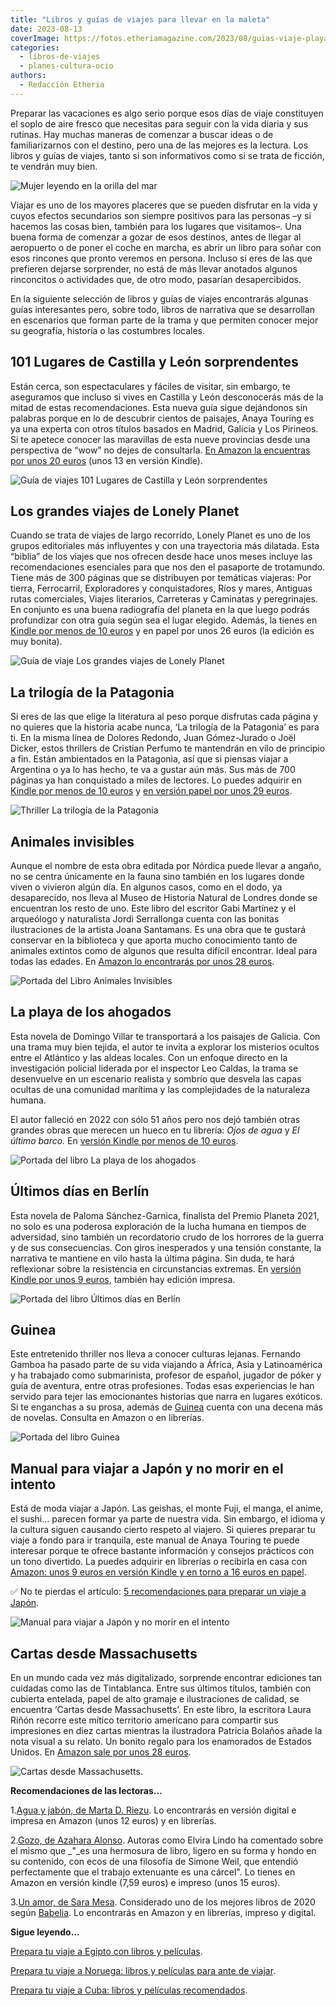 ```yaml
---
title: "Libros y guías de viajes para llevar en la maleta"
date: 2023-08-13
coverImage: https://fotos.etheriamagazine.com/2023/08/guias-viaje-playa.jpg
categories: 
  - libros-de-viajes
  - planes-cultura-ocio
authors: 
  - Redacción Etheria
---
```


Preparar las vacaciones es algo serio porque esos días de viaje constituyen el soplo de 
aire fresco que necesitas para seguir con la vida diaria y sus rutinas. Hay muchas 
maneras de comenzar a buscar ideas o de familiarizarnos con el destino, pero una de las 
mejores es la lectura. Los libros y guías de viajes, tanto si son informativos como si 
se trata de ficción, te vendrán muy bien. 

![Mujer leyendo en la orilla del mar](https://fotos.etheriamagazine.com/2023/08/guias-viaje-playa.jpg "Las vacaciones son el mejor momento para terminar con lecturas pendientes.")

Viajar es uno de los mayores placeres que se pueden disfrutar en la vida y cuyos efectos 
secundarios son siempre positivos para las personas –y si hacemos las cosas bien, 
también para los lugares que visitamos–. Una buena forma de comenzar a gozar de esos 
destinos, antes de llegar al aeropuerto o de poner el coche en marcha, es abrir un libro 
para soñar con esos rincones que pronto veremos en persona. Incluso si eres de las que 
prefieren dejarse sorprender, no está de más llevar anotados algunos rinconcitos o 
actividades que, de otro modo, pasarían desapercibidos. 

En la siguiente selección de libros y guías de viajes encontrarás algunas guías 
interesantes pero, sobre todo, libros de narrativa que se desarrollan en escenarios que 
forman parte de la trama y que permiten conocer mejor su geografía, historia o las 
costumbres locales. 

## 101 Lugares de Castilla y León sorprendentes

Están cerca, son espectaculares y fáciles de visitar, sin embargo, te aseguramos que 
incluso si vives en Castilla y León desconocerás más de la mitad de estas 
recomendaciones. Esta nueva guía sigue dejándonos sin palabras porque en lo de descubrir 
cientos de paisajes, Anaya Touring es ya una experta con otros títulos basados en 
Madrid, Galicia y Los Pirineos. Si te apetece conocer las maravillas de esta nueve 
provincias desde una perspectiva de “wow” no dejes de consultarla. [En Amazon la 
encuentras por unos 20 euros](https://amzn.to/3DSCoXt) (unos 13 en versión Kindle). 

![Guía de viajes 101 Lugares de Castilla y León sorprendentes](https://fotos.etheriamagazine.com/2023/08/101-lugares-castilla-leon.jpg "101 Lugares de Castilla y León sorprendentes.")

## Los grandes viajes de Lonely Planet

Cuando se trata de viajes de largo recorrido, Lonely Planet es uno de los grupos 
editoriales más influyentes y con una trayectoria más dilatada. Esta “biblia” de los 
viajes que nos ofrecen desde hace unos meses incluye las recomendaciones esenciales para 
que nos den el pasaporte de trotamundo. Tiene más de 300 páginas que se distribuyen por 
temáticas viajeras: Por tierra, Ferrocarril, Exploradores y conquistadores, Ríos y 
mares, Antiguas rutas comerciales, Viajes literarios, Carreteras y Caminatas y 
peregrinajes. En conjunto es una buena radiografía del planeta en la que luego podrás 
profundizar con otra guía según sea el lugar elegido. Además, la tienes en [Kindle por 
menos de 10 euros](https://amzn.to/3OOLSt3) y en papel por unos 26 euros (la edición es 
muy bonita). 

![Guía de viaje Los grandes viajes de Lonely Planet](https://fotos.etheriamagazine.com/2023/08/grandes-viajes-lonely.jpg "Los grandes viajes de Lonely Planet.")

## La trilogía de la Patagonia

Si eres de las que elige la literatura al peso porque disfrutas cada página y no quieres 
que la historia acabe nunca, ‘La trilogía de la Patagonia’ es para ti. En la misma línea 
de Dolores Redondo, Juan Gómez-Jurado o Joël Dicker, estos thrillers de Cristian Perfumo 
te mantendrán en vilo de principio a fin. Están ambientados en la Patagonia, así que si 
piensas viajar a Argentina o ya lo has hecho, te va a gustar aún más. Sus más de 700 
páginas ya han conquistado a miles de lectores. Lo puedes adquirir en [Kindle por menos 
de 10 euros](https://amzn.to/3s5N9TI) y [en versión papel por unos 29 
euros](https://amzn.to/455os8m). 

![Thriller La trilogía de la Patagonia](https://fotos.etheriamagazine.com/2023/08/trilogia-patagonia.jpg "La trilogía de la Patagonia.")

## Animales invisibles

Aunque el nombre de esta obra editada por Nórdica puede llevar a angaño, no se centra 
únicamente en la fauna sino también en los lugares donde viven o vivieron algún día. En 
algunos casos, como en el dodo, ya desaparecido, nos lleva al Museo de Historia Natural 
de Londres donde se encuentran los resto de uno. Este libro del escritor Gabi Martínez y 
el arqueólogo y naturalista Jordi Serrallonga cuenta con las bonitas ilustraciones de la 
artista Joana Santamans. Es una obra que te gustará conservar en la biblioteca y que 
aporta mucho conocimiento tanto de animales extintos como de algunos que resulta difícil 
encontrar. Ideal para todas las edades. En [Amazon lo encontrarás por unos 28 
euros](https://amzn.to/3Kzd3Wn). 

![Portada del Libro Animales Invisibles](https://fotos.etheriamagazine.com/2023/08/animales-invisibles.jpg "Animales Invisibles.")

## La playa de los ahogados

Esta novela de Domingo Villar te transportará a los paisajes de Galicia. Con una trama 
muy bien tejida, el autor te invita a explorar los misterios ocultos entre el Atlántico 
y las aldeas locales. Con un enfoque directo en la investigación policial liderada por 
el inspector Leo Caldas, la trama se desenvuelve en un escenario realista y sombrío que 
desvela las capas ocultas de una comunidad marítima y las complejidades de la naturaleza 
humana. 

El autor falleció en 2022 con sólo 51 años pero nos dejó también otras grandes obras que 
merecen un hueco en tu librería: _Ojos de agua_ y _El último barco._ En [versión Kindle 
por menos de 10 euros](https://amzn.to/45s0e86). 

![Portada del libro La playa de los ahogados](https://fotos.etheriamagazine.com/2023/08/playa-ahogados-domingo-villar.jpg "La playa de los ahogados.")

## Últimos días en Berlín

Esta novela de Paloma Sánchez-Garnica, finalista del Premio Planeta 2021, no solo es una 
poderosa exploración de la lucha humana en tiempos de adversidad, sino también un 
recordatorio crudo de los horrores de la guerra y de sus consecuencias. Con giros 
inesperados y una tensión constante, la narrativa te mantiene en vilo hasta la última 
página. Sin duda, te hará reflexionar sobre la resistencia en circunstancias extremas. 
En [versión Kindle por unos 9 euros](https://amzn.to/4570Ct9), también hay edición 
impresa. 

![Portada del libro Últimos días en Berlín](https://fotos.etheriamagazine.com/2023/08/ultimos-dias-berlin.jpg "Últimos días en Berlín.")

## Guinea

Este entretenido thriller nos lleva a conocer culturas lejanas. Fernando Gamboa ha 
pasado parte de su vida viajando a África, Asia y Latinoamérica y ha trabajado como 
submarinista, profesor de español, jugador de póker y guía de aventura, entre otras 
profesiones. Todas esas experiencias le han servido para tejer las emocionantes 
historias que narra en lugares exóticos. Si te enganchas a su prosa, además de [Guinea](https://amzn.to/3qlguJv) 
cuenta con una decena más de novelas. Consulta en Amazon o en librerías. 

![Portada del libro Guinea](https://fotos.etheriamagazine.com/2023/08/guinea-libro-gamboa.jpg "Guinea.")

## Manual para viajar a Japón y no morir en el intento

Está de moda viajar a Japón. Las geishas, el monte Fuji, el manga, el anime, el sushi... 
parecen formar ya parte de nuestra vida. Sin embargo, el idioma y la cultura siguen 
causando cierto respeto al viajero. Si quieres preparar tu viaje a fondo para ir 
tranquila, este manual de Anaya Touring te puede interesar porque te ofrece bastante 
información y consejos prácticos con un tono divertido. La puedes adquirir en librerías 
o recibirla en casa con [Amazon: unos 9 euros en versión Kindle y en torno a 16 euros en 
papel](https://amzn.to/3OTH7P3). 

✅ No te pierdas el artículo: [5 recomendaciones para preparar un viaje a 
Japón](https://etheriamagazine.com/2019/06/18/como-organizar-un-viaje-a-japon/). 

![Manual para viajar a Japón y no morir en el intento](https://fotos.etheriamagazine.com/2023/08/manual-para-viajar-a-japon-y-no-morir-en-el-intento-guias-singulares-1.jpg "Manual para viajar a Japón y no morir en el intento.")

## Cartas desde Massachusetts

En un mundo cada vez más digitalizado, sorprende encontrar ediciones tan cuidadas como 
las de Tintablanca. Entre sus últimos títulos, también con cubierta entelada, papel de 
alto gramaje e ilustraciones de calidad, se encuentra ‘Cartas desde Massachusetts’. En 
este libro, la escritora Laura Riñón recorre este mítico territorio americano para 
compartir sus impresiones en diez cartas mientras la ilustradora Patricia Bolaños añade 
la nota visual a su relato. Un bonito regalo para los enamorados de Estados Unidos. En [Amazon 
sale por unos 28 euros](https://amzn.to/3KEwf5b). 

![Cartas desde Massachusetts.](https://fotos.etheriamagazine.com/2023/08/cartas-massachusetts.jpg "Cartas desde Massachusetts.")

**Recomendaciones de las lectoras...** 

1.[Agua y jabón, de Marta D. Riezu](https://amzn.to/48KLa8g). Lo encontrarás en versión 
digital e impresa en Amazon (unos 12 euros) y en librerías. 

2.[Gozo, de Azahara Alonso](https://amzn.to/3RL6PXT). Autoras como Elvira Lindo ha 
comentado sobre el mismo que _"_es una hermosura de libro, ligero en su forma y hondo en 
su contenido, con ecos de una filosofía de Simone Weil, que entendió perfectamente que 
el trabajo extenuante es una cárcel". Lo tienes en Amazon en versión kindle (7,59 euros) 
e impreso (unos 15 euros). 

3.[Un amor, de Sara Mesa](https://amzn.to/46ktZsy). Considerado uno de los mejores 
libros de 2020 según [Babelia](https://elpais.com/videos/2020-12-21/un-amor-de-sara-mesa-el-mejor-libro-del-2020.html). 
Lo encontrarás en Amazon y en librerías, impreso y digital. 

**Sigue leyendo...** 

[Prepara tu viaje a Egipto con libros y 
películas](https://etheriamagazine.com/2021/03/01/organizar-viaje-a-egipto-y-documentar-con-libros-peliculas/). 

[Prepara tu viaje a Noruega: libros y películas para ante de 
viajar](https://etheriamagazine.com/2020/08/18/prepara-tu-viaje-libros-series-de-noruega/). 

[Prepara tu viaje a Cuba: libros y películas 
recomendados](https://etheriamagazine.com/2020/05/08/prepara-tu-viaje-a-cuba-libros-peliculas/).
